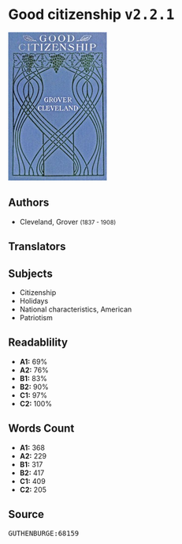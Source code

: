 # Good citizenship <kbd>v2.2.1</kbd>

![](./cover.medium.jpg "")

## Authors


 - Cleveland, Grover <small>(1837 - 1908)</small>

## Translators



## Subjects


 - Citizenship
 - Holidays
 - National characteristics, American
 - Patriotism

## Readablility


 - **A1:** 69%
 - **A2:** 76%
 - **B1:** 83%
 - **B2:** 90%
 - **C1:** 97%
 - **C2:** 100%

## Words Count


 - **A1:** 368
 - **A2:** 229
 - **B1:** 317
 - **B2:** 417
 - **C1:** 409
 - **C2:** 205

## Source


<kbd>GUTHENBURGE:68159</kbd>
